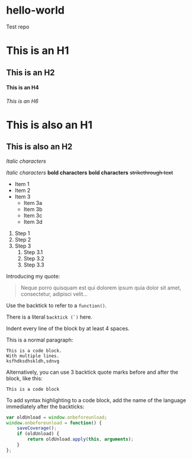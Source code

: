# hello-world
Test repo

# This is an H1
## This is an H2
#### This is an H4
###### This is an H6

This is also an H1
==================

This is also an H2
------------------

*Italic characters*

_Italic characters_
**bold characters**
__bold characters__
~~strikethrough text~~

* Item 1
* Item 2
* Item 3
  * Item 3a
  * Item 3b
  * Item 3c
  * Item 3d


1. Step 1
2. Step 2
3. Step 3
   1. Step 3.1
   2. Step 3.2
   3. Step 3.3

Introducing my quote:

> Neque porro quisquam est qui 
> dolorem ipsum quia dolor sit amet, 
> consectetur, adipisci velit...

Use the backtick to refer to a `function()`.
 
There is a literal ``backtick (`)`` here.

Indent every line of the block by at least 4 spaces.

This is a normal paragraph:

    This is a code block.
    With multiple lines.
    ksfhdksdhskldh,sdnvg

Alternatively, you can use 3 backtick quote marks before and after the block, like this:

```
This is a code block
```

To add syntax highlighting to a code block, add the name of the language immediately
after the backticks: 

```javascript
var oldUnload = window.onbeforeunload;
window.onbeforeunload = function() {
    saveCoverage();
    if (oldUnload) {
        return oldUnload.apply(this, arguments);
    }
};
```
